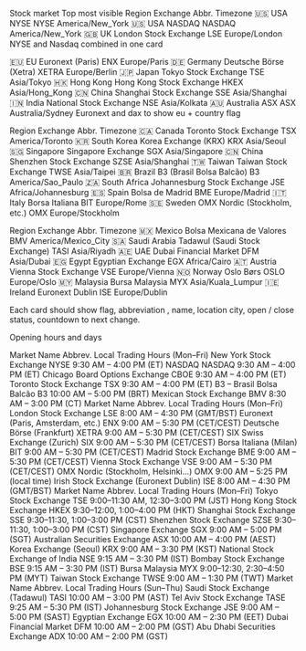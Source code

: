 Stock market 
Top most visible 
Region	Exchange	Abbr.	Timezone
🇺🇸 USA	NYSE	NYSE	America/New_York
🇺🇸 USA	NASDAQ	NASDAQ	America/New_York
🇬🇧 UK	London Stock Exchange	LSE	Europe/London
NYSE and Nasdaq combined in one card

🇪🇺 EU	Euronext (Paris)	ENX	Europe/Paris
🇩🇪 Germany	Deutsche Börse (Xetra)	XETRA	Europe/Berlin
🇯🇵 Japan	Tokyo Stock Exchange	TSE	Asia/Tokyo
🇭🇰 Hong Kong	Hong Kong Stock Exchange	HKEX	Asia/Hong_Kong
🇨🇳 China	Shanghai Stock Exchange	SSE	Asia/Shanghai
🇮🇳 India	National Stock Exchange	NSE	Asia/Kolkata
🇦🇺 Australia	ASX	ASX	Australia/Sydney
Euronext and dax to show eu + country flag

Region	Exchange	Abbr.	Timezone
🇨🇦 Canada	Toronto Stock Exchange	TSX	America/Toronto
🇰🇷 South Korea	Korea Exchange (KRX)	KRX	Asia/Seoul
🇸🇬 Singapore	Singapore Exchange	SGX	Asia/Singapore
🇨🇳 China	Shenzhen Stock Exchange	SZSE	Asia/Shanghai
🇹🇼 Taiwan	Taiwan Stock Exchange	TWSE	Asia/Taipei
🇧🇷 Brazil	B3 (Brasil Bolsa Balcão)	B3	America/Sao_Paulo
🇿🇦 South Africa	Johannesburg Stock Exchange	JSE	Africa/Johannesburg
🇪🇸 Spain	Bolsa de Madrid	BME	Europe/Madrid
🇮🇹 Italy	Borsa Italiana	BIT	Europe/Rome
🇸🇪 Sweden	OMX Nordic (Stockholm, etc.)	OMX	Europe/Stockholm


Region	Exchange	Abbr.	Timezone
🇲🇽 Mexico	Bolsa Mexicana de Valores	BMV	America/Mexico_City
🇸🇦 Saudi Arabia	Tadawul (Saudi Stock Exchange)	TASI	Asia/Riyadh
🇦🇪 UAE	Dubai Financial Market	DFM	Asia/Dubai
🇪🇬 Egypt	Egyptian Exchange	EGX	Africa/Cairo
🇦🇹 Austria	Vienna Stock Exchange	VSE	Europe/Vienna
🇳🇴 Norway	Oslo Børs	OSLO	Europe/Oslo
🇲🇾 Malaysia	Bursa Malaysia	MYX	Asia/Kuala_Lumpur
🇮🇪 Ireland	Euronext Dublin	ISE	Europe/Dublin

Each card should show flag, abbreviation , name, location city, open / close status, countdown to next change.


Opening hours and days

Market Name	Abbrev.	Local Trading Hours (Mon–Fri)
New York Stock Exchange	NYSE	9:30 AM – 4:00 PM (ET)
NASDAQ	NASDAQ	9:30 AM – 4:00 PM (ET)
Chicago Board Options Exchange	CBOE	9:30 AM – 4:00 PM (ET)
Toronto Stock Exchange	TSX	9:30 AM – 4:00 PM (ET)
B3 – Brasil Bolsa Balcão	B3	10:00 AM – 5:00 PM (BRT)
Mexican Stock Exchange	BMV	8:30 AM – 3:00 PM (CT)
Market Name	Abbrev.	Local Trading Hours (Mon–Fri)
London Stock Exchange	LSE	8:00 AM – 4:30 PM (GMT/BST)
Euronext (Paris, Amsterdam, etc.)	ENX	9:00 AM – 5:30 PM (CET/CEST)
Deutsche Börse (Frankfurt)	XETRA	9:00 AM – 5:30 PM (CET/CEST)
SIX Swiss Exchange (Zurich)	SIX	9:00 AM – 5:30 PM (CET/CEST)
Borsa Italiana (Milan)	BIT	9:00 AM – 5:30 PM (CET/CEST)
Madrid Stock Exchange	BME	9:00 AM – 5:30 PM (CET/CEST)
Vienna Stock Exchange	VSE	9:00 AM – 5:30 PM (CET/CEST)
OMX Nordic (Stockholm, Helsinki…)	OMX	9:00 AM – 5:25 PM (local time)
Irish Stock Exchange (Euronext Dublin)	ISE	8:00 AM – 4:30 PM (GMT/BST)
Market Name	Abbrev.	Local Trading Hours (Mon–Fri)
Tokyo Stock Exchange	TSE	9:00–11:30 AM, 12:30–3:00 PM (JST)
Hong Kong Stock Exchange	HKEX	9:30–12:00, 1:00–4:00 PM (HKT)
Shanghai Stock Exchange	SSE	9:30–11:30, 1:00–3:00 PM (CST)
Shenzhen Stock Exchange	SZSE	9:30–11:30, 1:00–3:00 PM (CST)
Singapore Exchange	SGX	9:00 AM – 5:00 PM (SGT)
Australian Securities Exchange	ASX	10:00 AM – 4:00 PM (AEST)
Korea Exchange (Seoul)	KRX	9:00 AM – 3:30 PM (KST)
National Stock Exchange of India	NSE	9:15 AM – 3:30 PM (IST)
Bombay Stock Exchange	BSE	9:15 AM – 3:30 PM (IST)
Bursa Malaysia	MYX	9:00–12:30, 2:30–4:50 PM (MYT)
Taiwan Stock Exchange	TWSE	9:00 AM – 1:30 PM (TWT)
Market Name	Abbrev.	Local Trading Hours (Sun–Thu)
Saudi Stock Exchange (Tadawul)	TASI	10:00 AM – 3:00 PM (AST)
Tel Aviv Stock Exchange	TASE	9:25 AM – 5:30 PM (IST)
Johannesburg Stock Exchange	JSE	9:00 AM – 5:00 PM (SAST)
Egyptian Exchange	EGX	10:00 AM – 2:30 PM (EET)
Dubai Financial Market	DFM	10:00 AM – 2:00 PM (GST)
Abu Dhabi Securities Exchange	ADX	10:00 AM – 2:00 PM (GST)
